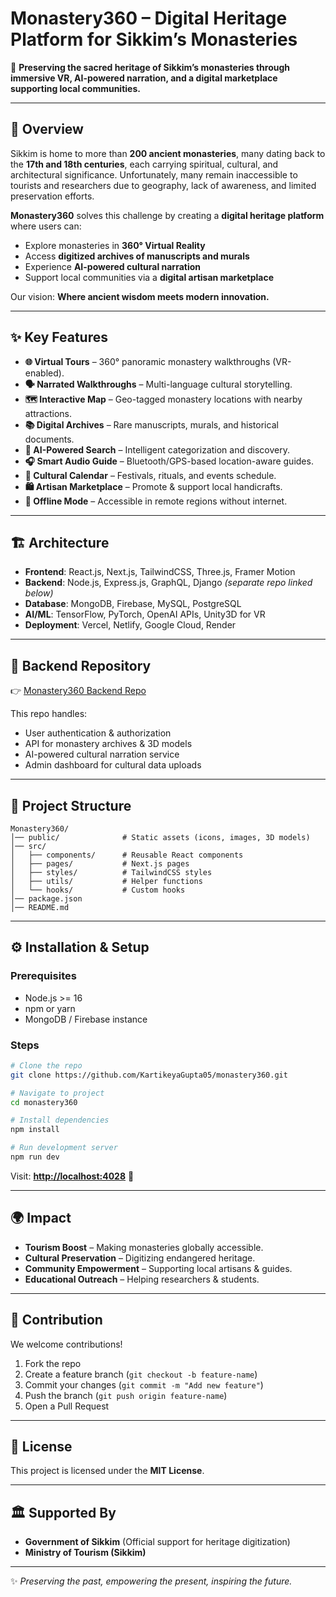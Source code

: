 # Monastery360 – Digital Heritage Platform for Sikkim’s Monasteries

🚀 **Preserving the sacred heritage of Sikkim’s monasteries through immersive VR, AI-powered narration, and a digital marketplace supporting local communities.**

---

## 📖 Overview

Sikkim is home to more than **200 ancient monasteries**, many dating back to the **17th and 18th centuries**, each carrying spiritual, cultural, and architectural significance. Unfortunately, many remain inaccessible to tourists and researchers due to geography, lack of awareness, and limited preservation efforts.

**Monastery360** solves this challenge by creating a **digital heritage platform** where users can:

* Explore monasteries in **360° Virtual Reality**
* Access **digitized archives of manuscripts and murals**
* Experience **AI-powered cultural narration**
* Support local communities via a **digital artisan marketplace**

Our vision: **Where ancient wisdom meets modern innovation.**

---

## ✨ Key Features

* **🌐 Virtual Tours** – 360° panoramic monastery walkthroughs (VR-enabled).
* **🗣️ Narrated Walkthroughs** – Multi-language cultural storytelling.
* **🗺️ Interactive Map** – Geo-tagged monastery locations with nearby attractions.
* **📚 Digital Archives** – Rare manuscripts, murals, and historical documents.
* **🤖 AI-Powered Search** – Intelligent categorization and discovery.
* **🎧 Smart Audio Guide** – Bluetooth/GPS-based location-aware guides.
* **📅 Cultural Calendar** – Festivals, rituals, and events schedule.
* **🛍️ Artisan Marketplace** – Promote & support local handicrafts.
* **📶 Offline Mode** – Accessible in remote regions without internet.

---

## 🏗️ Architecture

* **Frontend**: React.js, Next.js, TailwindCSS, Three.js, Framer Motion
* **Backend**: Node.js, Express.js, GraphQL, Django *(separate repo linked below)*
* **Database**: MongoDB, Firebase, MySQL, PostgreSQL
* **AI/ML**: TensorFlow, PyTorch, OpenAI APIs, Unity3D for VR
* **Deployment**: Vercel, Netlify, Google Cloud, Render

---

## 🔗 Backend Repository

👉 [Monastery360 Backend Repo](https://github.com/KartikeyaGupta05/monastery360-backend)

This repo handles:

* User authentication & authorization
* API for monastery archives & 3D models
* AI-powered cultural narration service
* Admin dashboard for cultural data uploads

---

## 📂 Project Structure

```
Monastery360/
│── public/              # Static assets (icons, images, 3D models)
│── src/
│   ├── components/      # Reusable React components
│   ├── pages/           # Next.js pages
│   ├── styles/          # TailwindCSS styles
│   ├── utils/           # Helper functions
│   └── hooks/           # Custom hooks
│── package.json
│── README.md
```

---

## ⚙️ Installation & Setup

### Prerequisites

* Node.js >= 16
* npm or yarn
* MongoDB / Firebase instance

### Steps

```bash
# Clone the repo
git clone https://github.com/KartikeyaGupta05/monastery360.git

# Navigate to project
cd monastery360

# Install dependencies
npm install

# Run development server
npm run dev
```

Visit: **[http://localhost:4028](http://localhost:4028)** 🎉

---

## 🌍 Impact

* **Tourism Boost** – Making monasteries globally accessible.
* **Cultural Preservation** – Digitizing endangered heritage.
* **Community Empowerment** – Supporting local artisans & guides.
* **Educational Outreach** – Helping researchers & students.

---

## 🤝 Contribution

We welcome contributions!

1. Fork the repo
2. Create a feature branch (`git checkout -b feature-name`)
3. Commit your changes (`git commit -m "Add new feature"`)
4. Push the branch (`git push origin feature-name`)
5. Open a Pull Request

---

## 📜 License

This project is licensed under the **MIT License**.

---

## 🏛️ Supported By

* **Government of Sikkim** (Official support for heritage digitization)
* **Ministry of Tourism (Sikkim)**

---

✨ *Preserving the past, empowering the present, inspiring the future.*
